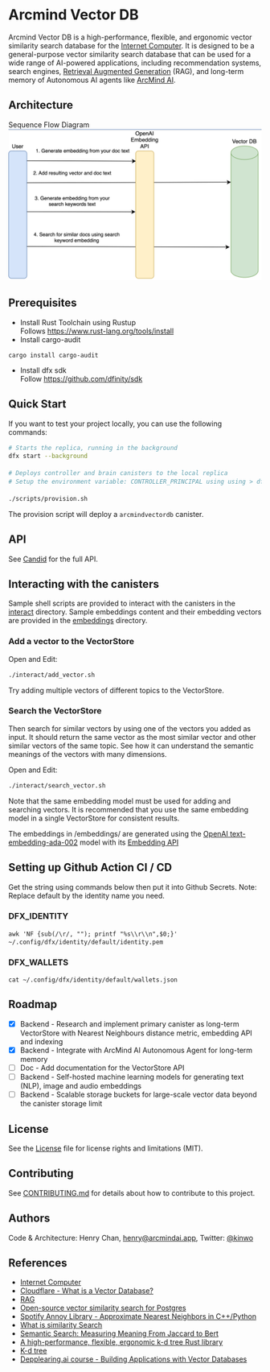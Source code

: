 # Arcmind Vector DB

Arcmind Vector DB is a high-performance, flexible, and ergonomic vector similarity search database for the [Internet Computer](https://internetcomputer.org). It is designed to be a general-purpose vector similarity search database that can be used for a wide range of AI-powered applications, including recommendation systems, search engines, [Retrieval Augmented Generation](https://arxiv.org/abs/2005.11401) (RAG), and long-term memory of Autonomous AI agents like [ArcMind AI](https://github.com/arcmindai/arcmindai).

## Architecture

Sequence Flow Diagram
![ArcMind Vector DB](/diagram/architecture.png)

## Prerequisites

- Install Rust Toolchain using Rustup  
  Follows https://www.rust-lang.org/tools/install
- Install cargo-audit

```
cargo install cargo-audit
```

- Install dfx sdk  
  Follow https://github.com/dfinity/sdk

## Quick Start

If you want to test your project locally, you can use the following commands:

```bash
# Starts the replica, running in the background
dfx start --background

# Deploys controller and brain canisters to the local replica
# Setup the environment variable: CONTROLLER_PRINCIPAL using using > dfx identity get-principal

./scripts/provision.sh
```

The provision script will deploy a `arcmindvectordb` canister.

## API

See [Candid](/src/arcmindvectordb/arcmindvectordb.did) for the full API.

## Interacting with the canisters

Sample shell scripts are provided to interact with the canisters in the [interact](/interact/) directory.
Sample embeddings content and their embedding vectors are provided in the [embeddings](/embeddings/) directory.

### Add a vector to the VectorStore

Open and Edit:

```bash
./interact/add_vector.sh
```

Try adding multiple vectors of different topics to the VectorStore.

### Search the VectorStore

Then search for similar vectors by using one of the vectors you added as input.
It should return the same vector as the most similar vector and other similar vectors of the same topic.
See how it can understand the semantic meanings of the vectors with many dimensions.

Open and Edit:

```bash
./interact/search_vector.sh
```

Note that the same embedding model must be used for adding and searching vectors.
It is recommended that you use the same embedding model in a single VectorStore for consistent results.

The embeddings in /embeddings/ are generated using the [OpenAI text-embedding-ada-002](https://platform.openai.com/docs/guides/embeddings/embedding-models) model with its [Embedding API](https://platform.openai.com/docs/api-reference/embeddings)

## Setting up Github Action CI / CD

Get the string using commands below then put it into Github Secrets.
Note: Replace default by the identity name you need.

### DFX_IDENTITY

```
awk 'NF {sub(/\r/, ""); printf "%s\\r\\n",$0;}' ~/.config/dfx/identity/default/identity.pem
```

### DFX_WALLETS

```
cat ~/.config/dfx/identity/default/wallets.json
```

## Roadmap

- [x] Backend - Research and implement primary canister as long-term VectorStore with Nearest Neighbours distance metric, embedding API and indexing
- [x] Backend - Integrate with ArcMind AI Autonomous Agent for long-term memory
- [ ] Doc - Add documentation for the VectorStore API
- [ ] Backend - Self-hosted machine learning models for generating text (NLP), image and audio embeddings
- [ ] Backend - Scalable storage buckets for large-scale vector data beyond the canister storage limit

## License

See the [License](LICENSE) file for license rights and limitations (MIT).

## Contributing

See [CONTRIBUTING.md](CONTRIBUTING.md) for details about how to contribute to this project.

## Authors

Code & Architecture: Henry Chan, [henry@arcmindai.app](mailto:henry@arcmindai.app), Twitter: [@kinwo](https://twitter.com/kinwo)

## References

- [Internet Computer](https://internetcomputer.org)
- [Cloudflare - What is a Vector Database?](https://developers.cloudflare.com/vectorize/reference/what-is-a-vector-database/)
- [RAG](https://arxiv.org/abs/2005.11401)
- [Open-source vector similarity search for Postgres](https://github.com/pgvector/pgvector)
- [Spotify Annoy Library - Approximate Nearest Neighbors in C++/Python](https://github.com/spotify/annoy)
- [What is similarity Search](https://www.pinecone.io/learn/what-is-similarity-search/)
- [Semantic Search: Measuring Meaning From Jaccard to Bert](https://www.pinecone.io/learn/semantic-search/)
- [A high-performance, flexible, ergonomic k-d tree Rust library](https://github.com/sdd/kiddo)
- [K-d tree](https://en.wikipedia.org/wiki/K-d_tree)
- [Depplearing.ai course - Building Applications with Vector Databases](https://www.deeplearning.ai/short-courses/building-applications-vector-databases/)
